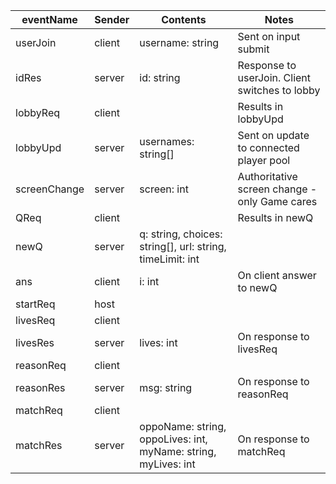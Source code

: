 | eventName    | Sender | Contents                                                       | Notes                                          |
| ------------ | ------ | -------------------------------------------------------------- | ---------------------------------------------- |
| userJoin     | client | username: string                                               | Sent on input submit                           |
| idRes        | server | id: string                                                     | Response to userJoin. Client switches to lobby |
| lobbyReq     | client |                                                                | Results in lobbyUpd                            |
| lobbyUpd     | server | usernames: string[]                                            | Sent on update to connected player pool        |
| screenChange | server | screen: int                                                    | Authoritative screen change - only Game cares  |
| QReq         | client |                                                                | Results in newQ                                |
| newQ         | server | q: string, choices: string[], url: string, timeLimit: int      |                                                |
| ans          | client | i: int                                                         | On client answer to newQ                       |
| startReq     | host   |                                                                |                                                |
| livesReq     | client |                                                                |                                                |
| livesRes     | server | lives: int                                                     | On response to livesReq                        |
| reasonReq    | client |                                                                |                                                |
| reasonRes    | server | msg: string                                                    | On response to reasonReq                       |
| matchReq     | client |                                                                |                                                |
| matchRes     | server | oppoName: string, oppoLives: int, myName: string, myLives: int | On response to matchReq                        |